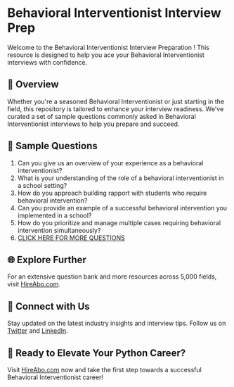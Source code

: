 # Behavioral Interventionist Interview Prep

Welcome to the Behavioral Interventionist Interview Preparation ! This resource is designed to help you ace your Behavioral Interventionist interviews with confidence.

## 🚀 Overview

Whether you're a seasoned Behavioral Interventionist or just starting in the field, this repository is tailored to enhance your interview readiness. We've curated a set of sample questions commonly asked in Behavioral Interventionist interviews to help you prepare and succeed.

## 📝 Sample Questions

1. Can you give us an overview of your experience as a behavioral interventionist?
2. What is your understanding of the role of a behavioral interventionist in a school setting?
3. How do you approach building rapport with students who require behavioral intervention?
4. Can you provide an example of a successful behavioral intervention you implemented in a school?
5. How do you prioritize and manage multiple cases requiring behavioral intervention simultaneously?
6. [CLICK HERE FOR MORE QUESTIONS](https://hireabo.com/job/4_2_13/Behavioral%20Interventionist)

## 🌐 Explore Further

For an extensive question bank and more resources across 5,000 fields, visit [HireAbo.com](https://www.hireabo.com).

## 📱 Connect with Us

Stay updated on the latest industry insights and interview tips. Follow us on [Twitter](https://twitter.com/hireabo) and [LinkedIn](https://www.linkedin.com/in/hire-abo-3609972a8/).

## 🚀 Ready to Elevate Your Python Career?

Visit [HireAbo.com](https://www.hireabo.com) now and take the first step towards a successful Behavioral Interventionist career!